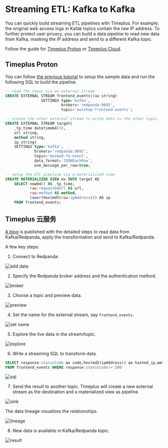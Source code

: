 # Streaming ETL: Kafka to Kafka

You can quickly build streaming ETL pipelines with Timeplus. For example, the original web access logs in Kafak topics contain the raw IP address. To further protect user privacy, you can build a data pipeline to read new data from Kafka, masking the IP address and send to a different Kafka topic.

Follow the guide for [Timeplus Proton](#timeplus-proton) or [Timeplus Cloud](#timeplus-cloud).

## Timeplus Proton

You can follow [the previous tutorial](tutorial-sql-kafka) to setup the sample data and run the following SQL to build the pipeline.

```sql
-- read the topic via an external stream
CREATE EXTERNAL STREAM frontend_events(raw string)
                SETTINGS type='kafka',
                         brokers='redpanda:9092',
                         topic='owlshop-frontend-events';

-- create the other external stream to write data to the other topic
CREATE EXTERNAL STREAM target(
    _tp_time datetime64(3), 
    url string, 
    method string, 
    ip string) 
    SETTINGS type='kafka', 
             brokers='redpanda:9092', 
             topic='masked-fe-event', 
             data_format='JSONEachRow',
             one_message_per_row=true;

-- setup the ETL pipeline via a materialized view
CREATE MATERIALIZED VIEW mv INTO target AS 
    SELECT now64() AS _tp_time, 
           raw:requestedUrl AS url, 
           raw:method AS method, 
           lower(hex(md5(raw:ipAddress))) AS ip 
    FROM frontend_events;
```

## Timeplus 云服务

[A blog](https://www.timeplus.com/post/redpanda-serverless) is published with the detailed steps to read data from Kafka/Redpanda, apply the transformation and send to Kafka/Redpanda.

A few key steps:

1. Connect to Redpanda:

![add data](https://static.wixstatic.com/media/3796d3_dd096c19d5014082940e1e0a4bbc9c98~mv2.png/v1/fill/w_1392,h_843,al_c,q_90,enc_auto/3796d3_dd096c19d5014082940e1e0a4bbc9c98~mv2.png)

2. Specify the Redpanda broker address and the authentication method.

![broker](https://static.wixstatic.com/media/3796d3_4fb74e122b1f48dfb101316104eb0f27~mv2.png/v1/fill/w_1399,h_677,al_c,q_90,enc_auto/3796d3_4fb74e122b1f48dfb101316104eb0f27~mv2.png)

3. Choose a topic and preview data.

![preview](https://static.wixstatic.com/media/3796d3_fee20aa87fc6446ca97d7947028bec03~mv2.png/v1/fill/w_1400,h_1012,al_c,q_90,enc_auto/3796d3_fee20aa87fc6446ca97d7947028bec03~mv2.png)

4. Set the name for the external stream, say `frontend_events`.

![set name](https://static.wixstatic.com/media/3796d3_530daa439da24dcb893901de33dfebc0~mv2.png/v1/fill/w_1399,h_533,al_c,q_90,enc_auto/3796d3_530daa439da24dcb893901de33dfebc0~mv2.png)

5. Explore the live data in the stream/topic.

![explore](https://static.wixstatic.com/media/3796d3_5703bf748d5a4c00bd9eefff534b63c0~mv2.png/v1/fill/w_1400,h_751,al_c,q_90,enc_auto/3796d3_5703bf748d5a4c00bd9eefff534b63c0~mv2.png)

6. Write a streaming SQL to transform data.

```sql
SELECT response:statusCode as code,hex(md5(ipAddress)) as hashed_ip,method,requestedUrl 
FROM frontend_events WHERE response:statusCode!='200'
```

![sql](https://static.wixstatic.com/media/3796d3_f3ed5cf7ab544cd494984399cdd905fe~mv2.png/v1/fill/w_1400,h_696,al_c,q_90,enc_auto/3796d3_f3ed5cf7ab544cd494984399cdd905fe~mv2.png)

7. Send the result to another topic. Timeplus will create a new external stream as the destination and a materialized view as pipeline.

![sink](https://static.wixstatic.com/media/3796d3_dbef875c0e5d43cc817a99aa9a8803dd~mv2.png/v1/fill/w_1399,h_1197,al_c,q_90,enc_auto/3796d3_dbef875c0e5d43cc817a99aa9a8803dd~mv2.png)

The data lineage visualizes the relationships.

![lineage](https://static.wixstatic.com/media/3796d3_cdeb96c8d3d94e48aee684043a931427~mv2.png/v1/fill/w_1400,h_980,al_c,q_90,enc_auto/3796d3_cdeb96c8d3d94e48aee684043a931427~mv2.png)

8. New data is available in Kafka/Redpanda topic.

![result](https://static.wixstatic.com/media/3796d3_cf065642afe14c189021a492499a6a22~mv2.png/v1/fill/w_1399,h_1017,al_c,q_90,enc_auto/3796d3_cf065642afe14c189021a492499a6a22~mv2.png)
